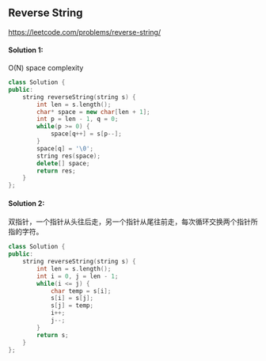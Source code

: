 ## Reverse String
https://leetcode.com/problems/reverse-string/
#### Solution 1:
O(N) space complexity
```cpp
class Solution {
public:
    string reverseString(string s) {
        int len = s.length();
        char* space = new char[len + 1];
        int p = len - 1, q = 0;
        while(p >= 0) {
            space[q++] = s[p--];
        }
        space[q] = '\0';
        string res(space);
        delete[] space;
        return res;
    }
};
```
#### Solution 2:
双指针，一个指针从头往后走，另一个指针从尾往前走，每次循环交换两个指针所指的字符。
```cpp
class Solution {
public:
    string reverseString(string s) {
        int len = s.length();
        int i = 0, j = len - 1;
        while(i <= j) {
            char temp = s[i];
            s[i] = s[j];
            s[j] = temp;
            i++;
            j--;
        }
        return s;
    }
};
```
